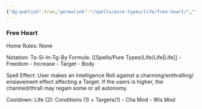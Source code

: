 ```yaml
---
{"dg-publish":true,"permalink":"/spells/pure-types/life/free-heart/","tags":["Spell/Life","Spell/Utility","Spell/Monarchy"]}
---
```


### Free Heart
Home Rules: None

Notation: Ta-Si-In-Tg-By 
Formula: [[Spells/Pure Types/Life/Life\|Life]] - Freedom - Increase - Target - Body

Spell Effect:
User makes an Intelligence Roll against a charming/enthralling/ enslavement effect affecting a Target. If the users is higher, the charmed/thrall may regain some or all autonomy.

Cooldown:
Life (2): Conditions (1) + Targets(1) - Cha Mod - Wis Mod